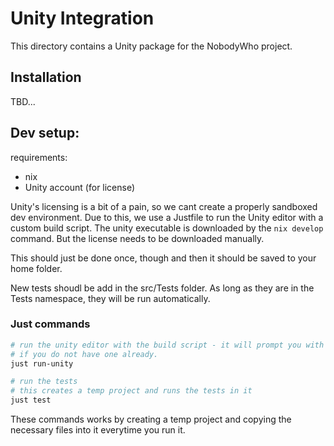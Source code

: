 # Unity Integration

This directory contains a Unity package for the NobodyWho project.


## Installation

TBD...

## Dev setup:

requirements: 
- nix
- Unity account (for license)

Unity's licensing is a bit of a pain, so we cant create a properly sandboxed dev environment.
Due to this, we use a Justfile to run the Unity editor with a custom build script.
The unity executable is downloaded by the `nix develop` command. But the license needs to be downloaded manually.

This should just be done once, though and then it should be saved to your home folder.

New tests shoudl be add in the src/Tests folder. As long as they are in the Tests namespace, they will be run automatically.


### Just commands

```bash
# run the unity editor with the build script - it will prompt you with instructions for getting the license
# if you do not have one already.
just run-unity

# run the tests
# this creates a temp project and runs the tests in it
just test
```

These commands works by creating a temp project and copying the necessary files into it everytime you run it.






